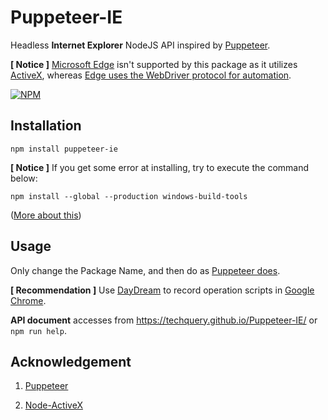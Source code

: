 # Puppeteer-IE

Headless **Internet Explorer** NodeJS API inspired by [Puppeteer](https://github.com/GoogleChrome/puppeteer).

**[ Notice ]**  [Microsoft Edge](https://www.microsoft.com/en-us/windows/microsoft-edge) isn't supported by this package as it utilizes [ActiveX](https://msdn.microsoft.com/en-us/library/windows/desktop/ms693753(v=vs.85).aspx), whereas [Edge uses the WebDriver protocol for automation](https://developer.microsoft.com/en-us/microsoft-edge/tools/webdriver/).

[![NPM](https://nodei.co/npm/puppeteer-ie.png?downloads=true&downloadRank=true&stars=true)](https://nodei.co/npm/puppeteer-ie/)



## Installation

```Shell
npm install puppeteer-ie
```

**[ Notice ]**  If you get some error at installing, try to execute the command below:

```Shell
npm install --global --production windows-build-tools
```
([More about this](https://github.com/nodejs/node-gyp#option-1))



## Usage

Only change the Package Name, and then do as [Puppeteer does](https://github.com/GoogleChrome/puppeteer/blob/master/docs/api.md).

**[ Recommendation ]**  Use [DayDream](https://github.com/segmentio/daydream) to record operation scripts in [Google Chrome](https://www.google.com/chrome/).

**API document** accesses from https://techquery.github.io/Puppeteer-IE/ or `npm run help`.



## Acknowledgement

 1. [Puppeteer](https://github.com/GoogleChrome/puppeteer)

 2. [Node-ActiveX](https://github.com/durs/node-activex)
